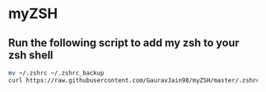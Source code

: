 # myZSH

## Run the following script to add my zsh to your zsh shell
```bash
mv ~/.zshrc ~/.zshrc_backup
curl https://raw.githubusercontent.com/GauravJain98/myZSH/master/.zshrc > ~/.zshrc
```
